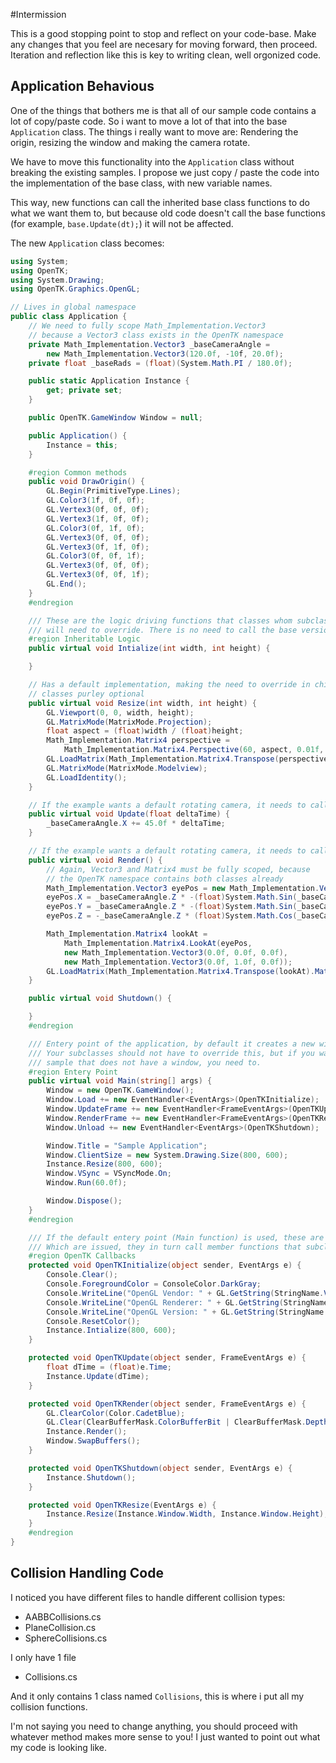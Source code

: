 #Intermission

This is a good stopping point to stop and reflect on your code-base. Make any changes that you feel are necesary for moving forward, then proceed. Iteration and reflection like this is key to writing clean, well orgonized code.

## Application Behavious

One of the things that bothers me is that all of our sample code contains a lot of copy/paste code. So i want to move a lot of that into the base ```Application``` class. The things i really want to move are: Rendering the origin, resizing the window and making the camera rotate.

We have to move this functionality into the ```Application``` class without breaking the existing samples. I propose we just copy / paste the code into the implementation of the base class, with new variable names. 

This way, new functions can call the inherited base class functions to do what we want them to, but because old code doesn't call the base functions (for example, ```base.Update(dt);```) it will not be affected.

The new ```Application``` class becomes:

```cs
using System;
using OpenTK;
using System.Drawing;
using OpenTK.Graphics.OpenGL;

// Lives in global namespace
public class Application {
    // We need to fully scope Math_Implementation.Vector3
    // because a Vector3 class exists in the OpenTK namespace
    private Math_Implementation.Vector3 _baseCameraAngle = 
        new Math_Implementation.Vector3(120.0f, -10f, 20.0f);
    private float _baseRads = (float)(System.Math.PI / 180.0f);

    public static Application Instance {
        get; private set;
    }

    public OpenTK.GameWindow Window = null;

    public Application() {
        Instance = this;
    }

    #region Common methods
    public void DrawOrigin() {
        GL.Begin(PrimitiveType.Lines);
        GL.Color3(1f, 0f, 0f);
        GL.Vertex3(0f, 0f, 0f);
        GL.Vertex3(1f, 0f, 0f);
        GL.Color3(0f, 1f, 0f);
        GL.Vertex3(0f, 0f, 0f);
        GL.Vertex3(0f, 1f, 0f);
        GL.Color3(0f, 0f, 1f);
        GL.Vertex3(0f, 0f, 0f);
        GL.Vertex3(0f, 0f, 1f);
        GL.End();
    }
    #endregion

    /// These are the logic driving functions that classes whom subclass application
    /// will need to override. There is no need to call the base versions!
    #region Inheritable Logic
    public virtual void Intialize(int width, int height) {

    }

    // Has a default implementation, making the need to override in child
    // classes purley optional
    public virtual void Resize(int width, int height) {
        GL.Viewport(0, 0, width, height);
        GL.MatrixMode(MatrixMode.Projection);
        float aspect = (float)width / (float)height;
        Math_Implementation.Matrix4 perspective =
            Math_Implementation.Matrix4.Perspective(60, aspect, 0.01f, 1000.0f);
        GL.LoadMatrix(Math_Implementation.Matrix4.Transpose(perspective).Matrix);
        GL.MatrixMode(MatrixMode.Modelview);
        GL.LoadIdentity();
    }

    // If the example wants a default rotating camera, it needs to call base.Update();
    public virtual void Update(float deltaTime) {
        _baseCameraAngle.X += 45.0f * deltaTime;
    }

    // If the example wants a default rotating camera, it needs to call base.Render();
    public virtual void Render() {
        // Again, Vector3 and Matrix4 must be fully scoped, because
        // the OpenTK namespace contains both classes already
        Math_Implementation.Vector3 eyePos = new Math_Implementation.Vector3();
        eyePos.X = _baseCameraAngle.Z * -(float)System.Math.Sin(_baseCameraAngle.X * _baseRads * (float)System.Math.Cos(_baseCameraAngle.Y * _baseRads));
        eyePos.Y = _baseCameraAngle.Z * -(float)System.Math.Sin(_baseCameraAngle.Y * _baseRads);
        eyePos.Z = -_baseCameraAngle.Z * (float)System.Math.Cos(_baseCameraAngle.X * _baseRads * (float)System.Math.Cos(_baseCameraAngle.Y * _baseRads));

        Math_Implementation.Matrix4 lookAt = 
            Math_Implementation.Matrix4.LookAt(eyePos, 
            new Math_Implementation.Vector3(0.0f, 0.0f, 0.0f), 
            new Math_Implementation.Vector3(0.0f, 1.0f, 0.0f));
        GL.LoadMatrix(Math_Implementation.Matrix4.Transpose(lookAt).Matrix);
    }

    public virtual void Shutdown() {

    }
    #endregion

    /// Entery point of the application, by default it creates a new window
    /// Your subclasses should not have to override this, but if you want a
    /// sample that does not have a window, you need to. 
    #region Entery Point
    public virtual void Main(string[] args) {
        Window = new OpenTK.GameWindow();
        Window.Load += new EventHandler<EventArgs>(OpenTKInitialize);
        Window.UpdateFrame += new EventHandler<FrameEventArgs>(OpenTKUpdate);
        Window.RenderFrame += new EventHandler<FrameEventArgs>(OpenTKRender);
        Window.Unload += new EventHandler<EventArgs>(OpenTKShutdown);

        Window.Title = "Sample Application";
        Window.ClientSize = new System.Drawing.Size(800, 600);
        Instance.Resize(800, 600);
        Window.VSync = VSyncMode.On;
        Window.Run(60.0f);

        Window.Dispose();
    }
    #endregion

    /// If the default entery point (Main function) is used, these are the OpenTK callbacks
    /// Which are issued, they in turn call member functions that subclasses need to override
    #region OpenTK Callbacks
    protected void OpenTKInitialize(object sender, EventArgs e) {
        Console.Clear();
        Console.ForegroundColor = ConsoleColor.DarkGray;
        Console.WriteLine("OpenGL Vendor: " + GL.GetString(StringName.Vendor));
        Console.WriteLine("OpenGL Renderer: " + GL.GetString(StringName.Renderer));
        Console.WriteLine("OpenGL Version: " + GL.GetString(StringName.Version));
        Console.ResetColor();
        Instance.Intialize(800, 600);
    }

    protected void OpenTKUpdate(object sender, FrameEventArgs e) {
        float dTime = (float)e.Time;
        Instance.Update(dTime);
    }

    protected void OpenTKRender(object sender, FrameEventArgs e) {
        GL.ClearColor(Color.CadetBlue);
        GL.Clear(ClearBufferMask.ColorBufferBit | ClearBufferMask.DepthBufferBit | ClearBufferMask.StencilBufferBit);
        Instance.Render();
        Window.SwapBuffers();
    }

    protected void OpenTKShutdown(object sender, EventArgs e) {
        Instance.Shutdown();
    }

    protected void OpenTKResize(EventArgs e) {
        Instance.Resize(Instance.Window.Width, Instance.Window.Height);
    }
    #endregion
}
```

## Collision Handling Code

I noticed you have different files to handle different collision types:

* AABBCollisions.cs
* PlaneCollision.cs
* SphereCollisions.cs

I only have 1 file

* Collisions.cs

And it only contains 1 class named ```Collisions```, this is where i put all my collision functions.

I'm not saying you need to change anything, you should proceed with whatever method makes more sense to you! I just wanted to point out what my code is looking like.